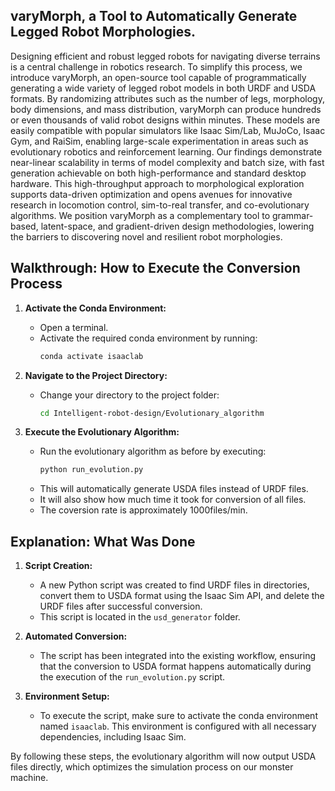 ## varyMorph, a Tool to Automatically Generate Legged Robot Morphologies.
Designing efficient and robust legged robots for navigating diverse terrains is a central challenge in robotics research. To simplify this process, we introduce varyMorph, an open-source tool capable of programmatically generating a wide variety of legged robot models in both URDF and USDA formats. By randomizing attributes such as the number of legs, morphology, body dimensions, and mass distribution, varyMorph can produce hundreds or even thousands of valid robot designs within minutes. These models are easily compatible with popular simulators like Isaac Sim/Lab, MuJoCo, Isaac Gym, and RaiSim, enabling large-scale experimentation in areas such as evolutionary robotics and reinforcement learning. Our findings demonstrate near-linear scalability in terms of model complexity and batch size, with fast generation achievable on both high-performance and standard desktop hardware. This high-throughput approach to morphological exploration supports data-driven optimization and opens avenues for innovative research in locomotion control, sim-to-real transfer, and co-evolutionary algorithms. We position varyMorph as a complementary tool to grammar-based, latent-space, and gradient-driven design methodologies, lowering the barriers to discovering novel and resilient robot morphologies.

## Walkthrough: How to Execute the Conversion Process

1. **Activate the Conda Environment:**
   - Open a terminal.
   - Activate the required conda environment by running:
     ```bash
     conda activate isaaclab
     ```

2. **Navigate to the Project Directory:**
   - Change your directory to the project folder:
     ```bash
     cd Intelligent-robot-design/Evolutionary_algorithm
     ```

3. **Execute the Evolutionary Algorithm:**
   - Run the evolutionary algorithm as before by executing:
     ```bash
     python run_evolution.py
     ```
   - This will automatically generate USDA files instead of URDF files.
   - It will also show how much time it took for conversion of all files.
   - The coversion rate is approximately 1000files/min.

## Explanation: What Was Done

1. **Script Creation:**
   - A new Python script was created to find URDF files in directories, convert them to USDA format using the Isaac Sim API, and delete the URDF files after successful conversion.
   - This script is located in the `usd_generator` folder.

2. **Automated Conversion:**
   - The script has been integrated into the existing workflow, ensuring that the conversion to USDA format happens automatically during the execution of the `run_evolution.py` script.

3. **Environment Setup:**
   - To execute the script, make sure to activate the conda environment named `isaaclab`. This environment is configured with all necessary dependencies, including Isaac Sim.

By following these steps, the evolutionary algorithm will now output USDA files directly, which optimizes the simulation process on our monster machine.
